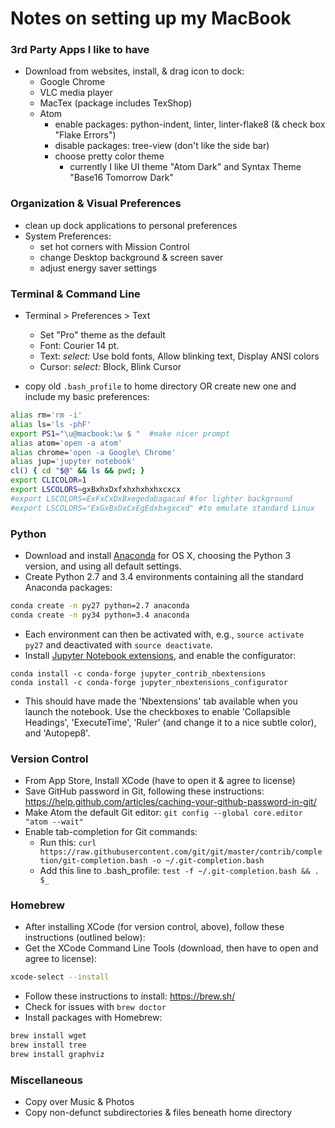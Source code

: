 # Notes on setting up my MacBook


### 3rd Party Apps I like to have

- Download from websites, install, & drag icon to dock:
   - Google Chrome
   - VLC media player
   - MacTex (package includes TexShop)
   - Atom
     - enable packages: python-indent, linter, linter-flake8 (& check box "Flake Errors")
     - disable packages: tree-view (don't like the side bar)
     - choose pretty color theme
       - currently I like UI theme "Atom Dark" and Syntax Theme "Base16 Tomorrow Dark"


### Organization & Visual Preferences

- clean up dock applications to personal preferences
- System Preferences:
	- set hot corners with Mission Control
	- change Desktop background & screen saver
	- adjust energy saver settings


### Terminal & Command Line

- Terminal > Preferences > Text
  - Set "Pro" theme as the default
  - Font: Courier 14 pt.
  - Text: *select:* Use bold fonts, Allow blinking text, Display ANSI colors
  - Cursor: *select:* Block, Blink Cursor

- copy old ```.bash_profile``` to home directory OR create new one and
include my basic preferences:
```sh
alias rm='rm -i'
alias ls='ls -phF'
export PS1="\u@macbook:\w $ "  #make nicer prompt
alias atom='open -a atom'
alias chrome='open -a Google\ Chrome'
alias jup='jupyter notebook'
cl() { cd "$@" && ls && pwd; }
export CLICOLOR=1
export LSCOLORS=gxBxhxDxfxhxhxhxhxcxcx
#export LSCOLORS=ExFxCxDxBxegedabagacad #for lighter background
#export LSCOLORS="ExGxBxDxCxEgEdxbxgxcxd" #to emulate standard Linux
```

### Python
- Download and install [Anaconda](https://www.continuum.io/downloads) for OS X,
choosing the Python 3 version, and using all default settings.
- Create Python 2.7 and 3.4 environments containing all the standard Anaconda packages:
```sh
conda create -n py27 python=2.7 anaconda
conda create -n py34 python=3.4 anaconda
```
- Each environment can then be activated with, e.g., ```source activate py27``` and deactivated with ```source deactivate```.
- Install [Jupyter Notebook extensions](http://jupyter-contrib-nbextensions.readthedocs.io/en/latest/index.html), and enable the configurator:
```
conda install -c conda-forge jupyter_contrib_nbextensions
conda install -c conda-forge jupyter_nbextensions_configurator
```
- This should have made the 'Nbextensions' tab available when you launch the notebook. Use the checkboxes to enable 'Collapsible Headings', 'ExecuteTime', 'Ruler' (and change it to a nice subtle color), and 'Autopep8'.

### Version Control
- From App Store, Install XCode (have to open it & agree to license)
- Save GitHub password in Git, following these instructions:
https://help.github.com/articles/caching-your-github-password-in-git/
- Make Atom the default Git editor: ```git config --global core.editor "atom --wait"```
- Enable tab-completion for Git commands:
  - Run this: ```curl https://raw.githubusercontent.com/git/git/master/contrib/completion/git-completion.bash -o ~/.git-completion.bash```
  - Add this line to .bash\_profile: ```test -f ~/.git-completion.bash && . $_```

### Homebrew
- After installing XCode (for version control, above), follow these
  instructions (outlined below):
- Get the XCode Command Line Tools (download, then have
to open and agree to license):
```sh
xcode-select --install
```
- Follow these instructions to install: https://brew.sh/
- Check for issues with ```brew doctor```
- Install packages with Homebrew:
```sh
brew install wget
brew install tree
brew install graphviz
```

### Miscellaneous
- Copy over Music & Photos
- Copy non-defunct subdirectories & files beneath home directory
